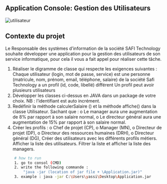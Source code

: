 ## Application Console: Gestion des Utilisateurs

![utilisateur](https://viplikes.be/wp-content/uploads/2018/08/spec.png)

## Contexte du projet

Le Responsable des systèmes d’information de la société SAFI Technology souhaite développer une application pour la gestion des utilisateurs de son service informatique, pour cela il vous a fait appel pour réaliser cette tâche.

1. Réaliser le digramme de classe qui respecte les exigences suivantes : Chaque utilisateur (login, mot de passe, service) est une personne (matricule, nom, prénom, email, téléphone, salaire) de la société Safi Technology a un profil (id, code, libellé) différent Un profil peut avoir plusieurs utilisateurs
2. Développer les classes ci-dessus en JAVA dans un package de votre choix. NB : l’identifiant est auto incrément.
3. Redéfinir la méthode calculerSalaire () et la méthode affiche() dans la classe Utilisateur. Sachant que : o Le manager aura une augmentation de 8% par rapport à son salaire normal, o Le directeur général aura une augmentation de 15% par rapport à son salaire normal.
4. Créer les profils : o Chef de projet (CP), o Manager (MN), o Directeur de projet (DP), o Directeur des ressources humaines (DRH), o Directeur général (DG), Créer des utilisateurs avec les différents profils métiers. Afficher la liste des utilisateurs. Filtrer la liste et afficher la liste des managers.

```bash
    # how to run
    1. go to consol (CMD)
    2. write the following commande :
        "java -jar (location of jar file + \Application.jar)"
    3. example : java -jar C:\Users\yassi\Desktop\Application.jar

```
